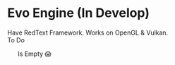 <h1>Evo Engine (In Develop)</h1>
<p>Have RedText Framework. Works on OpenGL & Vulkan.<br>To Do</br></p>
<ul>
  Is Empty 😱
</ul>
